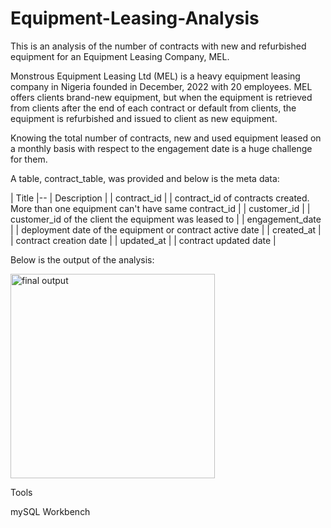 # Equipment-Leasing-Analysis
This is an analysis of the number of contracts with new and refurbished equipment for an Equipment Leasing Company, MEL.

Monstrous Equipment Leasing Ltd (MEL) is a heavy equipment leasing company in Nigeria founded in December, 2022 with 20 employees. MEL offers clients brand-new equipment, but when the equipment is retrieved from clients after the end of each contract or default from clients, the equipment is refurbished and issued to client as new equipment.

Knowing the total number of contracts, new and used equipment leased on a monthly basis with respect to the engagement date is a huge challenge for them.

A table, contract_table, was provided and below is the meta data:

 | Title |-- | Description       |
 | contract_id     | | contract_id of contracts created. More than one equipment can't have same contract_id |
 | customer_id     | | customer_id of the client the equipment was leased to |
 | engagement_date | | deployment date of the equipment or contract active date  |
 | created_at | | contract creation date  |
 | updated_at | | contract updated date  |
 
 Below is the output of the analysis:
 
 <img width="327" alt="final output" src="https://user-images.githubusercontent.com/88712885/233595969-5f81af24-422f-4c24-9565-6dc6a383065e.png">

Tools

mySQL Workbench
